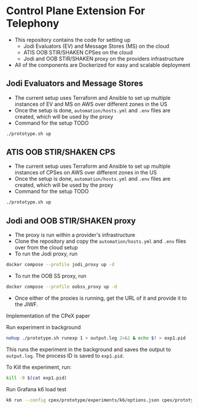 # Control Plane Extension For Telephony

- This repository contains the code for setting up
    - Jodi Evaluators (EV) and Message Stores (MS) on the cloud
    - ATIS OOB STIR/SHAKEN CPSes on the cloud
    - Jodi and OOB STIR/SHAKEN proxy on the providers infrastructure
- All of the components are Dockerized for easy and scalable deployment

## Jodi Evaluators and Message Stores
- The current setup uses Terraform and Ansible to set up multiple instances of EV and MS on AWS over different zones in the US
- Once the setup is done, ```automation/hosts.yml``` and ```.env``` files are created, which will be used by the proxy
- Command for the setup TODO
```bash
./prototype.sh up
```

## ATIS OOB STIR/SHAKEN CPS
- The current setup uses Terraform and Ansible to set up multiple instances of CPSes on AWS over different zones in the US
- Once the setup is done, ```automation/hosts.yml``` and ```.env``` files are created, which will be used by the proxy
- Command for the setup TODO
```bash
./prototype.sh up
```

## Jodi and OOB STIR/SHAKEN proxy
- The proxy is run within a provider's infrastructure
- Clone the repository and copy the ```automation/hosts.yml``` and ```.env``` files over from the cloud setup
- To run the Jodi proxy, run
```bash
docker compose --profile jodi_proxy up -d
```
- To run the OOB SS proxy, run
```bash
docker compose --profile oobss_proxy up -d
```
- Once either of the proxies is running, get the URL of it and provide it to the JIWF.



Implementation of the CPeX paper

Run experiment in background

```bash
nohup ./prototype.sh runexp 1 > output.log 2>&1 & echo $! > exp1.pid
```
This runs the experiment in the background and saves the output to `output.log`. The process ID is saved to `exp1.pid`.

To Kill the experiment, run:

```bash
kill -9 $(cat exp1.pid)
```

Run Grafana k6 load test
```bash
k6 run --config cpex/prototype/experiments/k6/options.json cpex/prototype/experiments/k6/<protocol>.js # replace <protocol> with cpex or atis
```
